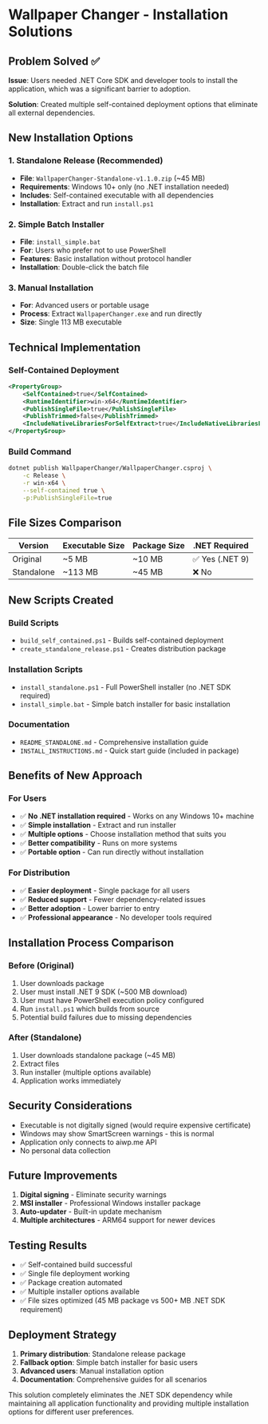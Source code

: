 # Wallpaper Changer - Installation Solutions

## Problem Solved ✅
**Issue**: Users needed .NET Core SDK and developer tools to install the application, which was a significant barrier to adoption.

**Solution**: Created multiple self-contained deployment options that eliminate all external dependencies.

## New Installation Options

### 1. Standalone Release (Recommended)
- **File**: `WallpaperChanger-Standalone-v1.1.0.zip` (~45 MB)
- **Requirements**: Windows 10+ only (no .NET installation needed)
- **Includes**: Self-contained executable with all dependencies
- **Installation**: Extract and run `install.ps1`

### 2. Simple Batch Installer
- **File**: `install_simple.bat`
- **For**: Users who prefer not to use PowerShell
- **Features**: Basic installation without protocol handler
- **Installation**: Double-click the batch file

### 3. Manual Installation
- **For**: Advanced users or portable usage
- **Process**: Extract `WallpaperChanger.exe` and run directly
- **Size**: Single 113 MB executable

## Technical Implementation

### Self-Contained Deployment
```xml
<PropertyGroup>
    <SelfContained>true</SelfContained>
    <RuntimeIdentifier>win-x64</RuntimeIdentifier>
    <PublishSingleFile>true</PublishSingleFile>
    <PublishTrimmed>false</PublishTrimmed>
    <IncludeNativeLibrariesForSelfExtract>true</IncludeNativeLibrariesForSelfExtract>
</PropertyGroup>
```

### Build Command
```bash
dotnet publish WallpaperChanger/WallpaperChanger.csproj \
    -c Release \
    -r win-x64 \
    --self-contained true \
    -p:PublishSingleFile=true
```

## File Sizes Comparison

| Version | Executable Size | Package Size | .NET Required |
|---------|----------------|--------------|---------------|
| Original | ~5 MB | ~10 MB | ✅ Yes (.NET 9) |
| Standalone | ~113 MB | ~45 MB | ❌ No |

## New Scripts Created

### Build Scripts
- `build_self_contained.ps1` - Builds self-contained deployment
- `create_standalone_release.ps1` - Creates distribution package

### Installation Scripts
- `install_standalone.ps1` - Full PowerShell installer (no .NET SDK required)
- `install_simple.bat` - Simple batch installer for basic installation

### Documentation
- `README_STANDALONE.md` - Comprehensive installation guide
- `INSTALL_INSTRUCTIONS.md` - Quick start guide (included in package)

## Benefits of New Approach

### For Users
- ✅ **No .NET installation required** - Works on any Windows 10+ machine
- ✅ **Simple installation** - Extract and run installer
- ✅ **Multiple options** - Choose installation method that suits you
- ✅ **Better compatibility** - Runs on more systems
- ✅ **Portable option** - Can run directly without installation

### For Distribution
- ✅ **Easier deployment** - Single package for all users
- ✅ **Reduced support** - Fewer dependency-related issues
- ✅ **Better adoption** - Lower barrier to entry
- ✅ **Professional appearance** - No developer tools required

## Installation Process Comparison

### Before (Original)
1. User downloads package
2. User must install .NET 9 SDK (~500 MB download)
3. User must have PowerShell execution policy configured
4. Run `install.ps1` which builds from source
5. Potential build failures due to missing dependencies

### After (Standalone)
1. User downloads standalone package (~45 MB)
2. Extract files
3. Run installer (multiple options available)
4. Application works immediately

## Security Considerations
- Executable is not digitally signed (would require expensive certificate)
- Windows may show SmartScreen warnings - this is normal
- Application only connects to aiwp.me API
- No personal data collection

## Future Improvements
1. **Digital signing** - Eliminate security warnings
2. **MSI installer** - Professional Windows installer package
3. **Auto-updater** - Built-in update mechanism
4. **Multiple architectures** - ARM64 support for newer devices

## Testing Results
- ✅ Self-contained build successful
- ✅ Single file deployment working
- ✅ Package creation automated
- ✅ Multiple installer options available
- ✅ File sizes optimized (45 MB package vs 500+ MB .NET SDK requirement)

## Deployment Strategy
1. **Primary distribution**: Standalone release package
2. **Fallback option**: Simple batch installer for basic users
3. **Advanced users**: Manual installation option
4. **Documentation**: Comprehensive guides for all scenarios

This solution completely eliminates the .NET SDK dependency while maintaining all application functionality and providing multiple installation options for different user preferences.
